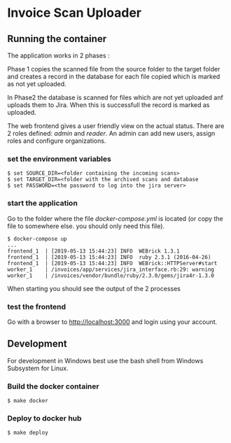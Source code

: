 # Invoice Scan Uploader


## Running the container

The application works in 2 phases :

Phase 1 copies the scanned file from the source folder to the target folder and
creates a record in the database for each file copied which is marked as not yet uploaded.

In Phase2 the database is scanned for files which are not yet uploaded anf
uploads them to Jira. When this is successfull the record is marked as uploaded.

The web frontend gives a user friendly view on the actual status. There are 2
roles defined: *admin* and *reader*. An admin can add new users, assign roles
and configure organizations.

### set the environment variables

    $ set SOURCE_DIR=<folder containing the incoming scans>
    $ set TARGET_DIR=<folder with the archived scans and database
    $ set PASSWORD=<the password to log into the jira server>


### start the application

Go to the folder where the file *docker-compose.yml* is located (or copy the
file to somewhere else. you should only need this file).

    $ docker-compose up
    ...
    frontend_1  | [2019-05-13 15:44:23] INFO  WEBrick 1.3.1
    frontend_1  | [2019-05-13 15:44:23] INFO  ruby 2.3.1 (2016-04-26)
    frontend_1  | [2019-05-13 15:44:23] INFO  WEBrick::HTTPServer#start
    worker_1    | /invoices/app/services/jira_interface.rb:29: warning
    worker_1    | /invoices/vendor/bundle/ruby/2.3.0/gems/jira4r-1.3.0

When starting you should see the output of the 2 processes

### test the frontend

Go with a browser to <http://localhost:3000> and login using your account.

## Development

For development in Windows best use the bash shell from Windows Subsystem for Linux.

### Build the docker container

    $ make docker

### Deploy to docker hub

    $ make deploy
